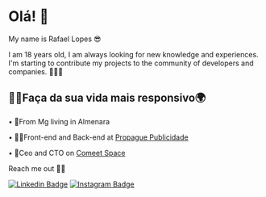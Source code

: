 # Olá! 👋
My name is Rafael Lopes 😎

I am 18 years old, I am always looking for new knowledge and experiences. I'm starting to contribute my projects to the community of developers and companies. 👩‍🚀🚀

## 👨‍🚀Faça da sua vida mais responsivo🌍 
• 🚩From Mg living in Almenara

• 👨‍💻Front-end and Back-end at [Propague Publicidade](https://www.instagram.com/propaguealmenara/)

• 👑Ceo and CTO on [Comeet Space](https://www.linkedin.com/company/comeet-empresas)

Reach me out 
🐱‍💻


[![Linkedin Badge](https://camo.githubusercontent.com/a9d413435371b306fac2ff4d1dcfa85877d9deb93bb90ce7d8444b260d7a9922/68747470733a2f2f696d672e736869656c64732e696f2f62616467652f2d4c696e6b6564496e2d626c75653f7374796c653d666c61742d737175617265266c6f676f3d4c696e6b6564696e266c6f676f436f6c6f723d7768697465266c696e6b3d68747470733a2f2f7777772e6c696e6b6564696e2e636f6d2f696e2f697361646f72612d726f647269677565732d7374616e6761726c696e2d3438343032623134312f)]((https://www.linkedin.com/in/rafael-lopes-3a7023175/)/)  [![Instagram Badge](https://camo.githubusercontent.com/995893e1a358c25b4713c038a26b475b1c2c29b3f1a154e8967ae1b790db5f61/68747470733a2f2f696d672e736869656c64732e696f2f62616467652f2d496e7374616772616d2d76696f6c65743f7374796c653d666c61742d737175617265266c6f676f3d496e7374616772616d266c6f676f436f6c6f723d7768697465266c696e6b3d68747470733a2f2f7777772e696e7374616772616d2e636f6d2f7061706f64656465762f)]((https://www.instagram.com/rafael.l.teixeira/)/)
